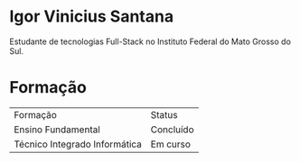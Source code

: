 # Igor Vinicius Santana

Estudante de tecnologias Full-Stack no Instituto Federal do Mato Grosso do Sul.

# Formação

<table>
  <tr>
<td>Formação</td>
<td>Status</td>
    </tr>
    <tr>
<td>Ensino Fundamental</td>
<td>Concluído</td>
    </tr>
    <tr>
<td>Técnico Integrado Informática</td>
<td>Em curso</td>
    </tr>
    </table>
